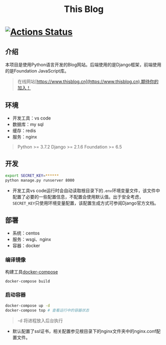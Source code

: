 ﻿<h1 align="center">This Blog<h1>

[![Actions Status](https://github.com/WsWHL/blog/workflows/test/badge.svg)](https://github.com/WsWHL/blog/actions)

## 介绍
​		本项目是使用Python语言开发的Blog网站。后端使用的是Django框架，前端使用的是Foundation JavaScript库。
> 在线网站[https://www.thisblog.cn](https://www.thisblog.cn),期待你的加入！

## 环境
* 开发工具：vs code
* 数据库：my sql
* 缓存：redis
* 服务：nginx
> Python >= 3.7.2
> Django >= 2.1.6
> Foundation >= 6.5

## 开发
``` bash
export SECRET_KEY=******
python manage.py runserver 8000
```
* 开发工具vs code运行时会自动读取根目录下的`.env`环境变量文件，该文件中配置了必要的一些配置信息，不配置会使用默认值。出于安全考虑，`SECRET_KEY`只使用环境变量配置，该配置生成方式可参阅Django官方文档。

## 部署

- 系统：centos
- 服务：wsgi、nginx
- 容器：docker

### 编译镜像
构建工具[docker-compose](https://docs.docker.com/compose/)
``` bash
docker-compose build
```
### 启动容器
``` bash
docker-compose up -d
docker-compose top # 查看运行中的容器状态
```
> -d 将进程放入后台执行

* 默认配置了ssl证书，相关配置参见根目录下的nginx文件夹中的nginx.conf配置文件。
